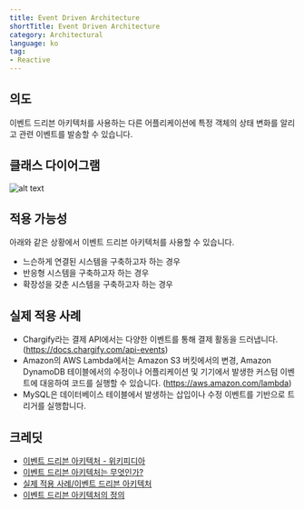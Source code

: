 ```yaml
---
title: Event Driven Architecture
shortTitle: Event Driven Architecture
category: Architectural
language: ko
tag:
- Reactive
---
```


## 의도
이벤트 드리븐 아키텍처를 사용하는 다른 어플리케이션에 특정 객체의 상태 변화를 알리고 관련 이벤트를 발송할 수 있습니다.

## 클래스 다이어그램
![alt text](./etc/eda.png "Event Driven Architecture")

## 적용 가능성
아래와 같은 상황에서 이벤트 드리븐 아키텍처를 사용할 수 있습니다.

* 느슨하게 연결된 시스템을 구축하고자 하는 경우
* 반응형 시스템을 구축하고자 하는 경우
* 확장성을 갖춘 시스템을 구축하고자 하는 경우

## 실제 적용 사례

* Chargify라는 결제 API에서는 다양한 이벤트를 통해 결제 활동을 드러냅니다. (https://docs.chargify.com/api-events)
* Amazon의 AWS Lambda에서는 Amazon S3 버킷에서의 변경, Amazon DynamoDB 테이블에서의 수정이나 어플리케이션 및 기기에서 발생한 커스텀 이벤트에 대응하여 코드를 실행할 수 있습니다. (https://aws.amazon.com/lambda)
* MySQL은 데이터베이스 테이블에서 발생하는 삽입이나 수정 이벤트를 기반으로 트리거를 실행합니다.

## 크레딧

* [이벤트 드리븐 아키텍처 - 위키피디아](https://en.wikipedia.org/wiki/Event-driven_architecture)
* [이벤트 드리븐 아키텍처는 무엇인가?](https://aws.amazon.com/event-driven-architecture/)
* [실제 적용 사례/이벤트 드리븐 아키텍처](https://wiki.haskell.org/Real_World_Applications/Event_Driven_Applications)
* [이벤트 드리븐 아키텍처의 정의](http://searchsoa.techtarget.com/definition/event-driven-architecture)
